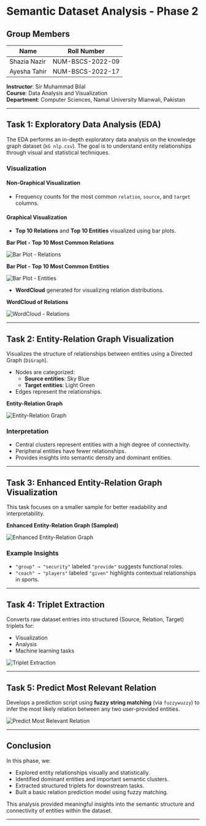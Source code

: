 # Semantic Dataset Analysis - Phase 2

## Group Members
| Name          | Roll Number          |
| -------------- | --------------------- |
| Shazia Nazir   | NUM-BSCS-2022-09       |
| Ayesha Tahir   | NUM-BSCS-2022-17       |

**Instructor**: Sir Muhammad Bilal  
**Course**: Data Analysis and Visualization  
**Department**: Computer Sciences, Namal University Mianwali, Pakistan

---

## Task 1: Exploratory Data Analysis (EDA)

The EDA performs an in-depth exploratory data analysis on the knowledge graph dataset (`kG nlp.csv`). The goal is to understand entity relationships through visual and statistical techniques.

### Visualization

#### Non-Graphical Visualization
- Frequency counts for the most common `relation`, `source`, and `target` columns.

#### Graphical Visualization
- **Top 10 Relations** and **Top 10 Entities** visualized using bar plots.

**Bar Plot - Top 10 Most Common Relations**

![Bar Plot - Relations](images/nongraphic.png)

**Bar Plot - Top 10 Most Common Entities**

![Bar Plot - Entities](images/bar_plot_entities.png)

- **WordCloud** generated for visualizing relation distributions.

**WordCloud of Relations**

![WordCloud - Relations](images/wordcloud_relations.png)

---

## Task 2: Entity-Relation Graph Visualization

Visualizes the structure of relationships between entities using a Directed Graph (`DiGraph`).

- Nodes are categorized:
  - **Source entities**: Sky Blue
  - **Target entities**: Light Green
- Edges represent the relationships.

**Entity-Relation Graph**

![Entity-Relation Graph](images/entity_relation_graph.png)

### Interpretation
- Central clusters represent entities with a high degree of connectivity.
- Peripheral entities have fewer relationships.
- Provides insights into semantic density and dominant entities.

---

## Task 3: Enhanced Entity-Relation Graph Visualization

This task focuses on a smaller sample for better readability and interpretability.

**Enhanced Entity-Relation Graph (Sampled)**

![Enhanced Entity-Relation Graph](images/enhanced_graph.png)

### Example Insights
- `"group" → "security"` labeled `"provide"` suggests functional roles.
- `"coach" → "players"` labeled `"given"` highlights contextual relationships in sports.

---

## Task 4: Triplet Extraction

Converts raw dataset entries into structured (Source, Relation, Target) triplets for:
- Visualization
- Analysis
- Machine learning tasks

![Triplet Extraction](images/TE.png)

---

## Task 5: Predict Most Relevant Relation

Develops a prediction script using **fuzzy string matching** (via `fuzzywuzzy`) to infer the most likely relation between any two user-provided entities.

![Predict Most Relevant Relation](images/predict.png)

---

## Conclusion

In this phase, we:
- Explored entity relationships visually and statistically.
- Identified dominant entities and important semantic clusters.
- Extracted structured triplets for downstream tasks.
- Built a basic relation prediction model using fuzzy matching.

This analysis provided meaningful insights into the semantic structure and connectivity of entities within the dataset.

---
